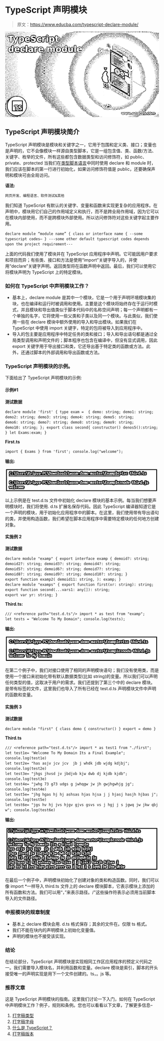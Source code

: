 # TypeScript 声明模块

> 原文：<https://www.educba.com/typescript-declare-module/>

![TypeScript declare module](img/8d5447b071027d0a6e64ce541ff923b2.png)



## TypeScript 声明模块简介

TypeScript 声明模块是模块和关键字之一，它用于包围和定义类、接口；变量也是声明的，它不会像模块一样源自类型脚本，它是一组包含值、类、函数/方法、关键字、枚举的文件，所有这些都包含数据类型和访问修饰符，如 public、private、protected 当我们在[类型脚本语言](https://www.educba.com/what-is-typescript/)中同时使用 declare 和 module 时，我们应该在脚本的第一行进行初始化，如果访问修饰符值是 public，还要确保声明和模块可由全局访问。

**语法:**

<small>网页开发、编程语言、软件测试&其他</small>

我们知道 TypeScript 有默认的关键字、变量和函数来实现更复杂的应用程序。在声明中，模块用它们自己的作用域定义和执行，而不是跨全局作用域，因为它可以在模块内部使用，而不是跨模块外部使用。所以访问修饰符对这些关键字起主要作用。

`declare module “module name” {
class or interface name {
--some typescript codes—
}
---some other default typescript codes depends upon the project requirement---`

上面的代码我们使用了模块并在 TypeScript 应用程序中声明。它可能因用户要求和项目而异；有些类、接口和方法是使用“import”关键字导入的，并使用“declare”关键字声明。返回类型将在函数声明中返回。最后，我们可以使用它将模块声明为 TypeScript 上的特定模块。

### 如何在 TypeScript 中声明模块工作？

*   基本上，declare module 是其中一个模块，它是一个用于声明环境模块集的块，也在编译和运行时被调用和使用。主要是这个模块将始终存在于运行时模式，并且模块和导出值类似于脚本代码中的名称空间声明；每一个声明都有一个单独的名字，它将使用一些父类和子类以及同一个模块。与此类似，我们使用一些在 declare 模块中额外使用的导入和导出模块。如果我们在 TypeScript 中使用 import 关键字，特定的包将被导入到应用程序中。
*   导入的包主要是应用程序中特定任务的类和接口；导入和导出语句都是通过全局类型调用和声明文件的；脚本程序也包含在编译中，但没有显式调用，因此 export 关键字用于导出接口和类，它还导出基于特定类的函数或方法。此外，还通过脚本的外部调用和导出函数或方法。

### TypeScript 声明模块的示例。

下面给出了 TypeScript 声明模块的示例:

#### 示例#1

**测试数据**

`declare module 'first' {
type exam =  {
demo: string;
demo1: string;
demo2: string;
demo3: string;
demo4: string;
demo5: string;
demo6: string;
demo7: string;
demo8: string;
demo9: string;
demo10: string;
};
export class second{
constructor()
denos5():string;
}
let Exams:exam;
}`

**First.ts**

`import { Exams } from 'first';
console.log("welcome");`

**输出:**

![TypeScript declare module 1](img/173cd644328ebcf294ea68a736ae91a5.png)



以上示例是在 test.d.ts 文件中初始化 declare 模块的基本示例。每当我们想要声明模块时，我们将使用. d.ts 扩展名保存代码。因此 TypeScript 编译器知道它是一个声明的模块，用于初始化应用程序中的脚本。在这里，我们使用带有导出语句的类，并使用构造函数，我们希望在脚本应用程序中需要特定模块的任何地方创建对象。

#### 实施例 2

**测试数据**

`declare module "examp" {
export interface examp {
demoid?: string;
demoid2?: string;
demoid3?: string;
demoid4?: string;
demoid5?: string;
demoid6?: string;
demoid7?: string;
demoid8?: string;
demoid9?: string;
demoid10?: string;
}
export function examp2(
demoid11: string,
): examp;
}
declare module "examps" {
export function first(xr: string): string;
export function second(...vars1: any[]): string;
export var yr: string;
}`

**Third.ts:**

`/// <reference path="test.d.ts"/>
import * as test from "examp";
let tests = "Welcome To My Domain";
console.log(tests);`

**输出:**

![TypeScript declare module 2](img/a92029f06d267ec0e5044f0fadb81bf5.png)



在第二个例子中，我们对接口使用了相同的声明模块语句；我们没有使用类，而是使用一个接口来初始化带有默认数据类型(比如 string)的变量。所以我们可以声明任何类型的值，这取决于用户的需求。我们还提到了第三个中的 declare 模块。是带有<reference path="">标签的文件，这里我们也导入了所有已经在 test.d.ts 声明模块文件中声明的函数和变量。</reference>

#### 实施例 3

**测试数据**

`declare module "first" {
class demo {
constructor()
}
export = demo
}`

**Third.ts**

`/// <reference path="test.d.ts"/>
import * as test1 from "./first";
let test1e= "Welcome To My Domain Its a Final Example";
console.log(test1e)
let test2e= "has asjv jcv jcv  jb j whdk jdb wjdg kdjbj";
console.log(test2e)
let test3e= "jhgs jhvsd jv jbdjvb kjw dwb dj kjdb kjdb";
console.log(test3e)
let test4e= "jwhg 73 g73 udgs g jwhqgw jw jh gwjhgwhjg jg";
console.log(test4e)
let test5e= "jhg hgas hj hj ashsas hjas hjsa j j hjasj hasjh hjbas j";
console.log(test5e)
let test6e= "jgs hv hj jvs hjgv gjvs gsvs vs j hgj j s jgwq jw jkw qbjw";
console.log(test6e)`

**输出:**

![Kripya](img/fac763da97b2b0148286a2203f4a75b2.png)



在最后一个例子中，声明模块初始化了创建对象的类和构造函数。同时，我们可以像 import *一样导入 third.ts 文件上的 declare 模块脚本，它表示模块上添加的所有函数和方法。我们可以用“，”来表示路径。/"这些操作符表示必须用当前脚本导入的文件路径。

### 申报模块的规章制度

*   基本上 declare 模块会用. d.ts 格式保存；其余的文件在。仅限 ts 格式。
*   我们不能在块内的声明模块上初始化变量值。
*   声明的模块也不接受该实现。

### 结论

在结论部分，TypeScript 声明模块是实现相同工作区应用程序的预定义代码之一。我们需要导入模块名，并利用函数和变量。declare 模块是索引，脚本的开头接受唯一的声明实现是用下一个文件创建的。ts，。js 等。

### 推荐文章

这是 TypeScript 声明模块的指南。这里我们讨论一下入门，如何在 TypeScript 中声明模块工作？例子，规则和条例。您也可以看看以下文章，了解更多信息–

1.  [打字稿类型](https://www.educba.com/typescript-typeof/)
2.  [打字稿字母](https://www.educba.com/typescript-let/)
3.  [什么是 TypeScript？](https://www.educba.com/what-is-typescript/)
4.  [打字稿版本](https://www.educba.com/typescript-versions/)





